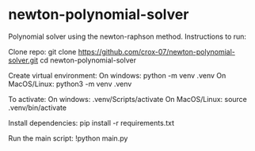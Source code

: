 # newton-polynomial-solver
 
Polynomial solver using the newton-raphson method. Instructions to run:

Clone repo: git clone https://github.com/crox-07/newton-polynomial-solver.git
cd newton-polynomial-solver

Create virtual environment:
On windows: python -m venv .venv 
On MacOS/Linux: python3 -m venv .venv

To activate:
On windows: .venv/Scripts/activate 
On MacOS/Linux: source .venv/bin/activate

Install dependencies:
pip install -r requirements.txt

Run the main script:
!python main.py

